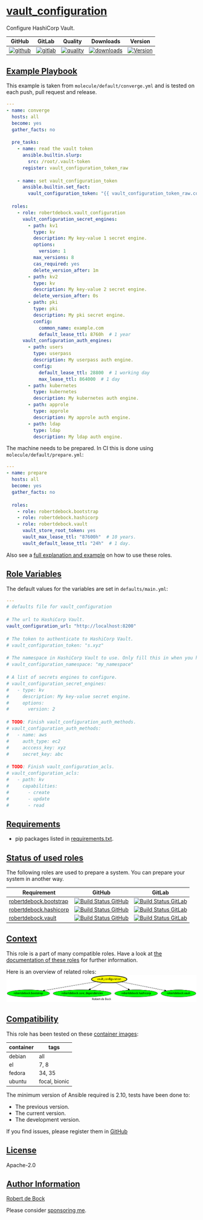 # [vault_configuration](#vault_configuration)

Configure HashiCorp Vault.

|GitHub|GitLab|Quality|Downloads|Version|
|------|------|-------|---------|-------|
|[![github](https://github.com/robertdebock/ansible-role-vault_configuration/workflows/Ansible%20Molecule/badge.svg)](https://github.com/robertdebock/ansible-role-vault_configuration/actions)|[![gitlab](https://gitlab.com/robertdebock/ansible-role-vault_configuration/badges/master/pipeline.svg)](https://gitlab.com/robertdebock/ansible-role-vault_configuration)|[![quality](https://img.shields.io/ansible/quality/)](https://galaxy.ansible.com/robertdebock/vault_configuration)|[![downloads](https://img.shields.io/ansible/role/d/)](https://galaxy.ansible.com/robertdebock/vault_configuration)|[![Version](https://img.shields.io/github/release/robertdebock/ansible-role-vault_configuration.svg)](https://github.com/robertdebock/ansible-role-vault_configuration/releases/)|

## [Example Playbook](#example-playbook)

This example is taken from `molecule/default/converge.yml` and is tested on each push, pull request and release.
```yaml
---
- name: converge
  hosts: all
  become: yes
  gather_facts: no

  pre_tasks:
    - name: read the vault token
      ansible.builtin.slurp:
        src: /root/.vault-token
      register: vault_configuration_token_raw

    - name: set vault_configuration_token
      ansible.builtin.set_fact:
        vault_configuration_token: "{{ vault_configuration_token_raw.content | b64decode }}"

  roles:
    - role: robertdebock.vault_configuration
      vault_configuration_secret_engines:
        - path: kv1
          type: kv
          description: My key-value 1 secret engine.
          options:
            version: 1
          max_versions: 8
          cas_required: yes
          delete_version_after: 1m
        - path: kv2
          type: kv
          description: My key-value 2 secret engine.
          delete_version_after: 0s
        - path: pki
          type: pki
          description: My pki secret engine.
          config:
            common_name: example.com
            default_lease_ttl: 8760h  # 1 year
      vault_configuration_auth_engines:
        - path: users
          type: userpass
          description: My userpass auth engine.
          config:
            default_lease_ttl: 28800  # 1 working day
            max_lease_ttl: 864000  # 1 day
        - path: kubernetes
          type: kubernetes
          description: My kubernetes auth engine.
        - path: approle
          type: approle
          description: My approle auth engine.
        - path: ldap
          type: ldap
          description: My ldap auth engine.
```

The machine needs to be prepared. In CI this is done using `molecule/default/prepare.yml`:
```yaml
---
- name: prepare
  hosts: all
  become: yes
  gather_facts: no

  roles:
    - role: robertdebock.bootstrap
    - role: robertdebock.hashicorp
    - role: robertdebock.vault
      vault_store_root_token: yes
      vault_max_lease_ttl: "87600h"  # 10 years.
      vault_default_lease_ttl: "24h"  # 1 day.
```

Also see a [full explanation and example](https://robertdebock.nl/how-to-use-these-roles.html) on how to use these roles.

## [Role Variables](#role-variables)

The default values for the variables are set in `defaults/main.yml`:
```yaml
---
# defaults file for vault_configuration

# The url to HashiCorp Vault.
vault_configuration_url: "http://localhost:8200"

# The token to authenticate to HashiCorp Vault.
# vault_configuration_token: "s.xyz"

# The namespace in HashiCorp Vault to use. Only fill this in when you have an Enterprise installation of HashiCorp Vault.
# vault_configuration_namespace: "my_namespace"

# A list of secrets engines to configure.
# vault_configuration_secret_engines:
#   - type: kv
#     description: My key-value secret engine.
#     options:
#       version: 2

# TODO: Finish vault_configuration_auth_methods.
# vault_configuration_auth_methods:
#   - name: aws
#     auth_type: ec2
#     acccess_key: xyz
#     secret_key: abc

# TODO: Finish vault_configuration_acls.
# vault_configuration_acls:
#   - path: kv
#     capabilities:
#       - create
#       - update
#       - read
```

## [Requirements](#requirements)

- pip packages listed in [requirements.txt](https://github.com/robertdebock/ansible-role-vault_configuration/blob/master/requirements.txt).

## [Status of used roles](#status-of-requirements)

The following roles are used to prepare a system. You can prepare your system in another way.

| Requirement | GitHub | GitLab |
|-------------|--------|--------|
|[robertdebock.bootstrap](https://galaxy.ansible.com/robertdebock/bootstrap)|[![Build Status GitHub](https://github.com/robertdebock/ansible-role-bootstrap/workflows/Ansible%20Molecule/badge.svg)](https://github.com/robertdebock/ansible-role-bootstrap/actions)|[![Build Status GitLab ](https://gitlab.com/robertdebock/ansible-role-bootstrap/badges/master/pipeline.svg)](https://gitlab.com/robertdebock/ansible-role-bootstrap)|
|[robertdebock.hashicorp](https://galaxy.ansible.com/robertdebock/hashicorp)|[![Build Status GitHub](https://github.com/robertdebock/ansible-role-hashicorp/workflows/Ansible%20Molecule/badge.svg)](https://github.com/robertdebock/ansible-role-hashicorp/actions)|[![Build Status GitLab ](https://gitlab.com/robertdebock/ansible-role-hashicorp/badges/master/pipeline.svg)](https://gitlab.com/robertdebock/ansible-role-hashicorp)|
|[robertdebock.vault](https://galaxy.ansible.com/robertdebock/vault)|[![Build Status GitHub](https://github.com/robertdebock/ansible-role-vault/workflows/Ansible%20Molecule/badge.svg)](https://github.com/robertdebock/ansible-role-vault/actions)|[![Build Status GitLab ](https://gitlab.com/robertdebock/ansible-role-vault/badges/master/pipeline.svg)](https://gitlab.com/robertdebock/ansible-role-vault)|

## [Context](#context)

This role is a part of many compatible roles. Have a look at [the documentation of these roles](https://robertdebock.nl/) for further information.

Here is an overview of related roles:
![dependencies](https://raw.githubusercontent.com/robertdebock/ansible-role-vault_configuration/png/requirements.png "Dependencies")

## [Compatibility](#compatibility)

This role has been tested on these [container images](https://hub.docker.com/u/robertdebock):

|container|tags|
|---------|----|
|debian|all|
|el|7, 8|
|fedora|34, 35|
|ubuntu|focal, bionic|

The minimum version of Ansible required is 2.10, tests have been done to:

- The previous version.
- The current version.
- The development version.



If you find issues, please register them in [GitHub](https://github.com/robertdebock/ansible-role-vault_configuration/issues)

## [License](#license)

Apache-2.0

## [Author Information](#author-information)

[Robert de Bock](https://robertdebock.nl/)

Please consider [sponsoring me](https://github.com/sponsors/robertdebock).

